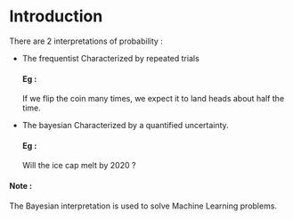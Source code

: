 
# Introduction

There are 2 interpretations of probability :

- The frequentist
  Characterized by repeated trials
  
  #### Eg :
  
  If we flip the coin many times, we expect it to land heads about half the time.

- The bayesian
  Characterized by a quantified uncertainty.
  
  #### Eg :
  
  Will the ice cap melt by 2020 ?
  
#### Note :
The Bayesian interpretation is used to solve Machine Learning problems.
